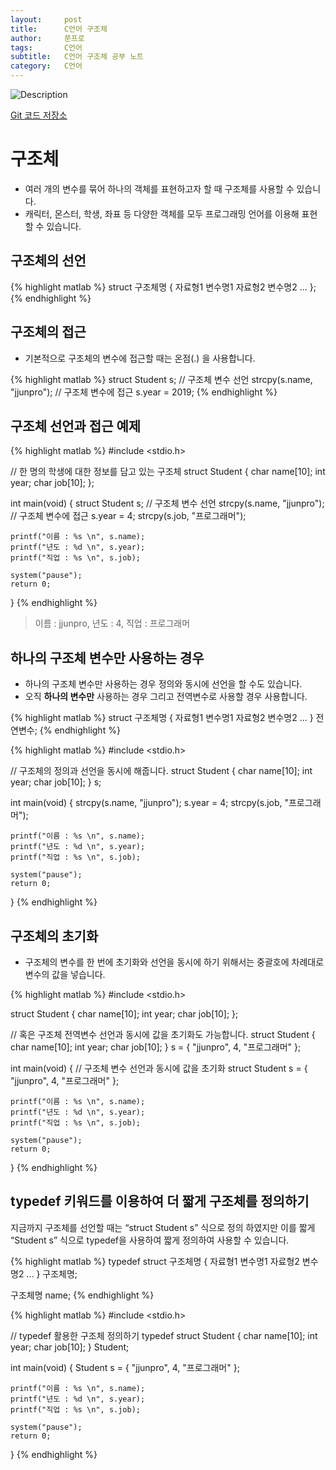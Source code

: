 ```yaml
---
layout:     post
title:      C언어 구조체
author:     쭌프로
tags:       C언어
subtitle:   C언어 구조체 공부 노트
category:   C언어
---
```


<!-- Start Writing Below in Markdown -->

![Description](https://alalstjr.github.io/jjunpro.github.io/img/c_bg.png)

<a href="https://github.com/alalstjr/C-Language/tree/master/1906">Git 코드 저장소</a>

# 구조체

- 여러 개의 변수를 묶어 하나의 객체를 표현하고자 할 때 구조체를 사용할 수 있습니다.
- 캐릭터, 몬스터, 학생, 좌표 등 다양한 객체를 모두 프로그래밍 언어를 이용해 표현할 수 있습니다.

## 구조체의 선언

{% highlight matlab %}
  struct 구조체명 
  {
    자료형1 변수명1
    자료형2 변수명2
    ...
  };
{% endhighlight %}

## 구조체의 접근

- 기본적으로 구조체의 변수에 접근할 때는 온점(.) 을 사용합니다.

{% highlight matlab %}
  struct Student s; // 구조체 변수 선언
  strcpy(s.name, "jjunpro"); // 구조체 변수에 접근
  s.year = 2019;
{% endhighlight %}

## 구조체 선언과 접근 예제

{% highlight matlab %}
  #include <stdio.h>

  // 한 명의 학생에 대한 정보를 담고 있는 구조체
  struct Student
  {
    char name[10];
    int year;
    char job[10];
  };

  int main(void)
  {
    struct Student s; // 구조체 변수 선언
    strcpy(s.name, "jjunpro"); // 구조체 변수에 접근
    s.year = 4;
    strcpy(s.job, "프로그래머");

    printf("이름 : %s \n", s.name);
    printf("년도 : %d \n", s.year);
    printf("직업 : %s \n", s.job);

    system("pause");
    return 0;
  }
{% endhighlight %}

> 이름 : jjunpro, 년도 : 4, 직업 : 프로그래머 

## 하나의 구조체 변수만 사용하는 경우

- 하나의 구조체 변수만 사용하는 경우 정의와 동시에 선언을 할 수도 있습니다.
- 오직 <b>하나의 변수만</b> 사용하는 경우 그리고 전역변수로 사용할 경우 사용합니다.

{% highlight matlab %}
  struct 구조체명 
  {
    자료형1 변수명1
    자료형2 변수명2
    ...
  } 전연변수;
{% endhighlight %}

{% highlight matlab %}
  #include <stdio.h>

  // 구조체의 정의과 선언을 동시에 해줍니다.
  struct Student
  {
    char name[10];
    int year;
    char job[10];
  } s;

  int main(void)
  {
    strcpy(s.name, "jjunpro");
    s.year = 4;
    strcpy(s.job, "프로그래머");

    printf("이름 : %s \n", s.name);
    printf("년도 : %d \n", s.year);
    printf("직업 : %s \n", s.job);

    system("pause");
    return 0;
  }
{% endhighlight %}

## 구조체의 초기화

- 구조체의 변수를 한 번에 초기화와 선언을 동시에 하기 위해서는 중괄호에 차례대로 변수의 값을 넣습니다.
 
{% highlight matlab %}
  #include <stdio.h>
  
  struct Student
  {
    char name[10];
    int year;
    char job[10];
  };
  
  // 혹은 구조체 전역변수 선언과 동시에 값을 초기화도 가능합니다.
  struct Student
  {
    char name[10];
    int year;
    char job[10];
  } s = { "jjunpro", 4, "프로그래머" };

  int main(void)
  {
    // 구조체 변수 선언과 동시에 값을 초기화
    struct Student s = { "jjunpro", 4, "프로그래머" };

    printf("이름 : %s \n", s.name);
    printf("년도 : %d \n", s.year);
    printf("직업 : %s \n", s.job);

    system("pause");
    return 0;
  }
{% endhighlight %}

## typedef 키워드를 이용하여 더 짧게 구조체를 정의하기

지금까지 구조체를 선언할 때는 <q>struct Student s</q> 식으로 정의 하였지만 이를 짧게 <q>Student s</q> 식으로
typedef을 사용하여 짧게 정의하여 사용할 수 있습니다.

{% highlight matlab %}
  typedef struct 구조체명 
  {
    자료형1 변수명1
    자료형2 변수명2
    ...
  } 구조체명;
  
  구조체명 name;
{% endhighlight %}

{% highlight matlab %}
  #include <stdio.h>

  // typedef 활용한 구조체 정의하기
  typedef struct Student
  {
    char name[10];
    int year;
    char job[10];
  } Student;

  int main(void)
  {
    Student s = { "jjunpro", 4, "프로그래머" };

    printf("이름 : %s \n", s.name);
    printf("년도 : %d \n", s.year);
    printf("직업 : %s \n", s.job);

    system("pause");
    return 0;
  }
{% endhighlight %}
